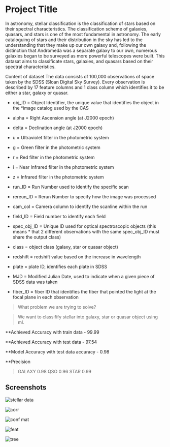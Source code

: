 
# Project Title

In astronomy, stellar classification is the classification of stars based on their spectral characteristics. The classification scheme of galaxies, quasars, and stars is one of the most fundamental in astronomy. The early cataloguing of stars and their distribution in the sky has led to the understanding that they make up our own galaxy and, following the distinction that Andromeda was a separate galaxy to our own, numerous galaxies began to be surveyed as more powerful telescopes were built. This datasat aims to classificate stars, galaxies, and quasars based on their spectral characteristics.

Content of dataset
The data consists of 100,000 observations of space taken by the SDSS (Sloan Digital Sky Survey). Every observation is described by 17 feature columns and 1 class column which identifies it to be either a star, galaxy or quasar.

* obj_ID = Object Identifier, the unique value that identifies the object in the *image catalog used by the CAS

* alpha = Right Ascension angle (at J2000 epoch)

* delta = Declination angle (at J2000 epoch)

* u = Ultraviolet filter in the photometric system

* g = Green filter in the photometric system

* r = Red filter in the photometric system

* i = Near Infrared filter in the photometric system

* z = Infrared filter in the photometric system

* run_ID = Run Number used to identify the specific scan

* rereun_ID = Rerun Number to specify how the image was processed

* cam_col = Camera column to identify the scanline within the run

* field_ID = Field number to identify each field

* spec_obj_ID = Unique ID used for optical spectroscopic objects (this means * that 2 different observations with the same spec_obj_ID must share the output class)

* class = object class (galaxy, star or quasar object)

* redshift = redshift value based on the increase in wavelength

* plate = plate ID, identifies each plate in SDSS

* MJD = Modified Julian Date, used to indicate when a given piece of SDSS data was taken

* fiber_ID = fiber ID that identifies the fiber that pointed the light at the focal plane in each observation


> What problem we are trying to solve?

> We want to classifify stellar into galaxy, star or quasar object using ml.

**Achieved Accuracy with train data - 99.99

**Achieved Accuracy with test data - 97.54

**Model Accuracy with test data accuracy - 0.98

**Precision

> GALAXY 0.98
> QSO 0.96
> STAR 0.99


## Screenshots
![stellar data](https://user-images.githubusercontent.com/63599968/160067694-defa077e-3a26-49ba-9e69-3fe88655fa18.png)

![corr](https://user-images.githubusercontent.com/63599968/160067218-f801e968-f290-4244-b30e-e71614422441.png)

![conf mat](https://user-images.githubusercontent.com/63599968/160067623-09543901-4bbe-4c81-83f6-1f33e7f68821.png)

![feat](https://user-images.githubusercontent.com/63599968/160067629-502d9a2b-ebc8-4857-a096-b9dd8120a438.png)

![tree](https://user-images.githubusercontent.com/63599968/160067652-af8c31df-7375-4f6f-9f34-ff595f6e99ec.png)


